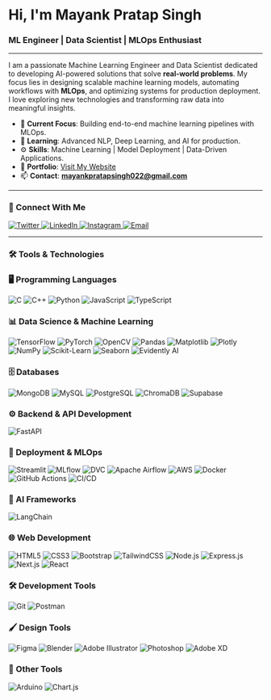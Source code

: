 <!-- Header Section -->
<h1 align="left">Hi, I'm Mayank Pratap Singh</h1>
<h3 align="left">ML Engineer | Data Scientist | MLOps Enthusiast</h3>

---

<!-- Introduction -->
<p align="left">
I am a passionate Machine Learning Engineer and Data Scientist dedicated to developing AI-powered solutions that solve <b>real-world problems</b>. My focus lies in designing scalable machine learning models, automating workflows with <b>MLOps</b>, and optimizing systems for production deployment. I love exploring new technologies and transforming raw data into meaningful insights.
</p>

- 🔭 **Current Focus**: Building end-to-end machine learning pipelines with MLOps.  
- 🌱 **Learning**: Advanced NLP, Deep Learning, and AI for production.  
- ⚙️ **Skills**: Machine Learning | Model Deployment | Data-Driven Applications.  
- 🚀 **Portfolio**: [Visit My Website](https://www.mayankpratapsingh.in/)  
- 📫 **Contact**: **mayankpratapsingh022@gmail.com**  

---

<!-- Connect With Me -->
<h3 align="left">🤝 Connect With Me</h3>
<p align="left">
<a href="https://twitter.com/mayank_022" target="_blank">
    <img src="https://img.shields.io/badge/Twitter-%231DA1F2.svg?style=for-the-badge&logo=twitter&logoColor=white" alt="Twitter"/>
</a>
<a href="https://linkedin.com/in/mayankpratapsingh022" target="_blank">
    <img src="https://img.shields.io/badge/LinkedIn-%230077B5.svg?style=for-the-badge&logo=linkedin&logoColor=white" alt="LinkedIn"/>
</a>
<a href="https://instagram.com/mayankpratapsingh_022" target="_blank">
    <img src="https://img.shields.io/badge/Instagram-%23E4405F.svg?style=for-the-badge&logo=instagram&logoColor=white" alt="Instagram"/>
</a>
<a href="mailto:mayankpratapsingh022@gmail.com">
    <img src="https://img.shields.io/badge/Email-D14836?style=for-the-badge&logo=gmail&logoColor=white" alt="Email"/>
</a>
</p>

---
<!-- Header -->
<h3 align="left">🛠️ Tools & Technologies</h3>



<!-- Programming Languages -->
### 🖥️ Programming Languages
![C](https://img.shields.io/badge/C-00599C?style=for-the-badge&logo=c&logoColor=white)
![C++](https://img.shields.io/badge/C++-00599C?style=for-the-badge&logo=c%2B%2B&logoColor=white)
![Python](https://img.shields.io/badge/Python-3776AB?style=for-the-badge&logo=python&logoColor=white)
![JavaScript](https://img.shields.io/badge/JavaScript-323330?style=for-the-badge&logo=javascript&logoColor=F7DF1E)
![TypeScript](https://img.shields.io/badge/TypeScript-007ACC?style=for-the-badge&logo=typescript&logoColor=white)



<!-- Data Science & ML -->
### 📊 Data Science & Machine Learning
![TensorFlow](https://img.shields.io/badge/TensorFlow-FF6F00?style=for-the-badge&logo=tensorflow&logoColor=white)
![PyTorch](https://img.shields.io/badge/PyTorch-EE4C2C?style=for-the-badge&logo=pytorch&logoColor=white)
![OpenCV](https://img.shields.io/badge/OpenCV-5C3EE8?style=for-the-badge&logo=opencv&logoColor=white)
![Pandas](https://img.shields.io/badge/Pandas-150458?style=for-the-badge&logo=pandas&logoColor=white)
![Matplotlib](https://img.shields.io/badge/Matplotlib-8A2BE2?style=for-the-badge&logo=python&logoColor=white)
![Plotly](https://img.shields.io/badge/Plotly-3F4F75?style=for-the-badge&logo=plotly&logoColor=white)
![NumPy](https://img.shields.io/badge/NumPy-013243?style=for-the-badge&logo=numpy&logoColor=white)
![Scikit-Learn](https://img.shields.io/badge/Scikit--Learn-F7931E?style=for-the-badge&logo=scikit-learn&logoColor=white)
![Seaborn](https://img.shields.io/badge/Seaborn-009688?style=for-the-badge&logo=python&logoColor=white)
![Evidently AI](https://img.shields.io/badge/Evidently-7952B3?style=for-the-badge&logo=python&logoColor=white)



<!-- Databases -->
### 🗄️ Databases
![MongoDB](https://img.shields.io/badge/MongoDB-4EA94B?style=for-the-badge&logo=mongodb&logoColor=white)
![MySQL](https://img.shields.io/badge/MySQL-00000F?style=for-the-badge&logo=mysql&logoColor=white)
![PostgreSQL](https://img.shields.io/badge/PostgreSQL-316192?style=for-the-badge&logo=postgresql&logoColor=white)
![ChromaDB](https://img.shields.io/badge/ChromaDB-800080?style=for-the-badge&logo=python&logoColor=white)
![Supabase](https://img.shields.io/badge/Supabase-3ECF8E?style=for-the-badge&logo=supabase&logoColor=white)



<!-- Backend & API -->
### ⚙️ Backend & API Development
![FastAPI](https://img.shields.io/badge/FastAPI-009688?style=for-the-badge&logo=fastapi&logoColor=white)



<!-- Deployment & Data Handling -->
### 🚀 Deployment & MLOps
![Streamlit](https://img.shields.io/badge/Streamlit-FF4B4B?style=for-the-badge&logo=streamlit&logoColor=white)
![MLflow](https://img.shields.io/badge/MLflow-0194E2?style=for-the-badge&logo=mlflow&logoColor=white)
![DVC](https://img.shields.io/badge/DVC-945DD6?style=for-the-badge&logo=python&logoColor=white)
![Apache Airflow](https://img.shields.io/badge/Apache%20Airflow-017CEE?style=for-the-badge&logo=apache-airflow&logoColor=white)
![AWS](https://img.shields.io/badge/AWS-FF9900?style=for-the-badge&logo=amazonaws&logoColor=white)
![Docker](https://img.shields.io/badge/Docker-2496ED?style=for-the-badge&logo=docker&logoColor=white)
![GitHub Actions](https://img.shields.io/badge/GitHub%20Actions-2088FF?style=for-the-badge&logo=githubactions&logoColor=white)
![CI/CD](https://img.shields.io/badge/CI%2FCD-2D3748?style=for-the-badge&logo=githubactions&logoColor=white)



<!-- LangChain & Related -->
### 🔗 AI Frameworks
![LangChain](https://img.shields.io/badge/LangChain-FFD43B?style=for-the-badge&logo=python&logoColor=white)



<!-- Web Development -->
### 🌐 Web Development
![HTML5](https://img.shields.io/badge/HTML5-E34F26?style=for-the-badge&logo=html5&logoColor=white)
![CSS3](https://img.shields.io/badge/CSS3-1572B6?style=for-the-badge&logo=css3&logoColor=white)
![Bootstrap](https://img.shields.io/badge/Bootstrap-7952B3?style=for-the-badge&logo=bootstrap&logoColor=white)
![TailwindCSS](https://img.shields.io/badge/TailwindCSS-38B2AC?style=for-the-badge&logo=tailwind-css&logoColor=white)
![Node.js](https://img.shields.io/badge/Node.js-339933?style=for-the-badge&logo=node.js&logoColor=white)
![Express.js](https://img.shields.io/badge/Express.js-000000?style=for-the-badge&logo=express&logoColor=white)
![Next.js](https://img.shields.io/badge/Next.js-000000?style=for-the-badge&logo=next.js&logoColor=white)
![React](https://img.shields.io/badge/React-20232A?style=for-the-badge&logo=react&logoColor=61DAFB)



<!-- Tools -->
### 🛠️ Development Tools
![Git](https://img.shields.io/badge/Git-F05032?style=for-the-badge&logo=git&logoColor=white)
![Postman](https://img.shields.io/badge/Postman-FF6C37?style=for-the-badge&logo=postman&logoColor=white)


### 🖌️ Design Tools
![Figma](https://img.shields.io/badge/Figma-F24E1E?style=for-the-badge&logo=figma&logoColor=white)
![Blender](https://img.shields.io/badge/Blender-F5792A?style=for-the-badge&logo=blender&logoColor=white)
![Adobe Illustrator](https://img.shields.io/badge/Illustrator-FF9A00?style=for-the-badge&logo=adobe-illustrator&logoColor=white)
![Photoshop](https://img.shields.io/badge/Photoshop-31A8FF?style=for-the-badge&logo=adobe-photoshop&logoColor=white)
![Adobe XD](https://img.shields.io/badge/Adobe%20XD-FF61F6?style=for-the-badge&logo=adobe-xd&logoColor=white)



<!-- Others -->
### 🔧 Other Tools
![Arduino](https://img.shields.io/badge/Arduino-00979D?style=for-the-badge&logo=arduino&logoColor=white)
![Chart.js](https://img.shields.io/badge/Chart.js-FF6384?style=for-the-badge&logo=chartdotjs&logoColor=white)

